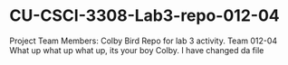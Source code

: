 # CU-CSCI-3308-Lab3-repo-012-04
Project Team Members: Colby Bird
Repo for lab 3 activity. Team 012-04
What up what up what up, its your boy Colby. I have changed da file
